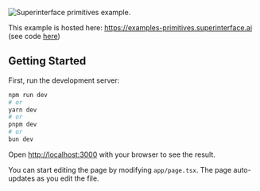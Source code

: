 ![Superinterface primitives example.](https://raw.githubusercontent.com/supercorp-ai/superinterface/main/examples/primitives/src/app/opengraph-image.png)

This example is hosted here: https://examples-primitives.superinterface.ai (see code [here](https://github.com/supercorp-ai/superinterface/tree/main/examples/primitives))

## Getting Started

First, run the development server:

```bash
npm run dev
# or
yarn dev
# or
pnpm dev
# or
bun dev
```

Open [http://localhost:3000](http://localhost:3000) with your browser to see the result.

You can start editing the page by modifying `app/page.tsx`. The page auto-updates as you edit the file.
